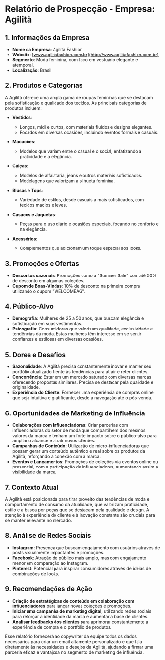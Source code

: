 # Relatório de Prospecção - Empresa: Agilità

## 1. Informações da Empresa
- **Nome da Empresa**: Agilità Fashion
- **Website**: [www.agilitafashion.com.br](http://www.agilitafashion.com.br)
- **Segmento**: Moda feminina, com foco em vestuário elegante e atemporal.
- **Localização**: Brasil

## 2. Produtos e Categorias
A Agilità oferece uma ampla gama de roupas femininas que se destacam pela sofisticação e qualidade dos tecidos. As principais categorias de produtos incluem:

- **Vestidos**: 
  - Longos, midi e curtos, com materiais fluidos e designs elegantes.
  - Focados em diversas ocasiões, incluindo eventos formais e casuais.

- **Macacões**:
  - Modelos que variam entre o casual e o social, enfatizando a praticidade e a elegância.

- **Calças**:
  - Modelos de alfaiataria, jeans e outros materiais sofisticados.
  - Modelagens que valorizam a silhueta feminina.

- **Blusas** e **Tops**:
  - Variedade de estilos, desde casuais a mais sofisticados, com tecidos macios e leves.

- **Casacos e Jaquetas**:
  - Peças para o uso diário e ocasiões especiais, focando no conforto e na elegância.

- **Acessórios**:
  - Complementos que adicionam um toque especial aos looks.

## 3. Promoções e Ofertas
- **Descontos sazonais**: Promoções como a "Summer Sale" com até 50% de desconto em algumas coleções.
- **Cupom de Boas-Vindas**: 10% de desconto na primeira compra utilizando o cupom "WELCOMEAG".

## 4. Público-Alvo
- **Demografia**: Mulheres de 25 a 50 anos, que buscam elegância e sofisticação em suas vestimentas.
- **Psicografia**: Consumidoras que valorizam qualidade, exclusividade e tendências da moda. Estas mulheres têm interesse em se sentir confiantes e estilosas em diversas ocasiões.

## 5. Dores e Desafios
- **Sazonalidade**: A Agilità precisa constantemente inovar e manter seu portfólio atualizado frente às tendências para atrair e reter clientes.
- **Concorrência**: Estar em um mercado saturado com diversas marcas oferecendo propostas similares. Precisa se destacar pela qualidade e originalidade.
- **Experiência do Cliente**: Fornecer uma experiência de compras online que seja intuitiva e gratificante, desde a navegação até o pós-venda.

## 6. Oportunidades de Marketing de Influência
- **Colaborações com Influenciadoras**: Criar parcerias com influenciadoras do setor de moda que compartilhem dos mesmos valores da marca e tenham um forte impacto sobre o público-alvo para ampliar o alcance e atrair novos clientes.
- **Campanhas de Conteúdo**: Utilização de micro-influenciadoras que possam gerar um conteúdo autêntico e real sobre os produtos da Agilità, reforçando a conexão com a marca.
- **Eventos e Lançamentos**: Promoções de coleções via eventos online ou presencial, com a participação de influenciadores, aumentando assim a visibilidade da marca.

## 7. Contexto Atual
A Agilità está posicionada para tirar proveito das tendências de moda e comportamento de consumo da atualidade, que valorizam praticidade, estilo e a busca por peças que se destacam pela qualidade e design. A atenção à experiência do cliente e à inovação constante são cruciais para se manter relevante no mercado.

## 8. Análise de Redes Sociais
- **Instagram**: Presença que buscam engajamento com usuários através de posts visualmente impactantes e promoções.
- **Facebook**: Atração de público mais amplo, mas com engajamento menor em comparação ao Instagram.
- **Pinterest**: Potencial para inspirar consumidores através de ideias de combinações de looks.

## 9. Recomendações de Ação
- **Criação de estratégicas de conteúdo em colaboração com influenciadores** para lançar novas coleções e promoções.
- **Iniciar uma campanha de marketing digital**, utilizando redes sociais para reforçar a identidade da marca e aumentar a base de clientes.
- **Analisar feedbacks dos clientes** para aprimorar constantemente a experiência de compra e o portfólio de produtos.

Esse relatório fornecerá ao copywriter da equipe todos os dados necessários para criar um email altamente personalizado e que fala diretamente às necessidades e desejos da Agilità, ajudando a firmar uma parceria eficaz e vantajosa no segmento de marketing de influência.